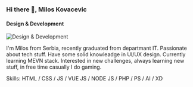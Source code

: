 ### Hi there 👋, Milos Kovacevic
#### Design & Development
![Design & Development](https://pbs.twimg.com/profile_banners/2716994627/1623689731/1500x500)

I'm Milos from Serbia, recently graduated from departmant IT. Passionate about tech stuff. Have some solid knowleadge in UI/UX design. Currently learning MEVN stack. Interested in new challenges, always learning new stuff, in free time casually I do gaming.

Skills: HTML / CSS / JS /  VUE JS / NODE JS / PHP / PS / AI / XD











